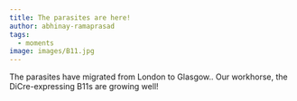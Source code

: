 ```yaml
---
title: The parasites are here!
author: abhinay-ramaprasad
tags:
  - moments
image: images/B11.jpg
---
```


The parasites have migrated from London to Glasgow.. Our workhorse, the DiCre-expressing B11s are growing well!
